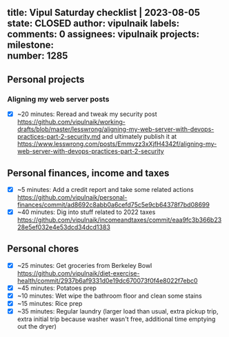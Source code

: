 title:	Vipul Saturday checklist | 2023-08-05
state:	CLOSED
author:	vipulnaik
labels:	
comments:	0
assignees:	vipulnaik
projects:	
milestone:	
number:	1285
--
## Personal projects

### Aligning my web server posts

- [x] ~20 minutes: Reread and tweak my security post https://github.com/vipulnaik/working-drafts/blob/master/lesswrong/aligning-my-web-server-with-devops-practices-part-2-security.md and ultimately publish it at  https://www.lesswrong.com/posts/Emmvzz3xXjfH4342f/aligning-my-web-server-with-devops-practices-part-2-security

## Personal finances, income and taxes

- [x] ~5 minutes: Add a credit report and take some related actions https://github.com/vipulnaik/personal-finances/commit/ad8692c8abb0a6cefd75c5e9cb64378f7bd08699
- [x] ~40 minutes: Dig into stuff related to 2022 taxes https://github.com/vipulnaik/incomeandtaxes/commit/eaa9fc3b366b2328e5ef032e4e53dcd34dcd1383 

## Personal chores

- [x] ~25 minutes: Get groceries from Berkeley Bowl https://github.com/vipulnaik/diet-exercise-health/commit/2937b6af9331d0e19dc670073f0f4e8022f7ebc0
- [x] ~45 minutes: Potatoes prep
- [x] ~10 minutes: Wet wipe the bathroom floor and clean some stains
- [x] ~15 minutes: Rice prep 
- [x] ~35 minutes: Regular laundry (larger load than usual, extra pickup trip, extra initial trip because washer wasn't free, additional time emptying out the dryer)
